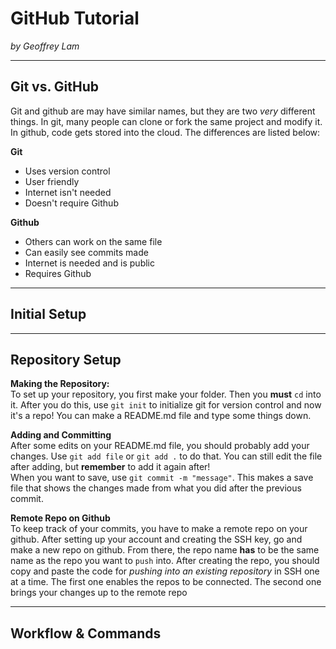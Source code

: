 # GitHub Tutorial

_by Geoffrey Lam_

---
## Git vs. GitHub
Git and github are may have similar names, but they are two _very_ different things. In git, many people can clone or fork the same project and modify it. In github, code gets stored into the cloud. The differences are listed below:

**Git**
* Uses version control
* User friendly
* Internet isn't needed
* Doesn't require Github

**Github**
* Others can work on the same file
* Can easily see commits made
* Internet is needed and is public
* Requires Github

---
## Initial Setup



---
## Repository Setup
**Making the Repository:**  
To set up your repository, you first make your folder. Then you **must** `cd` into it. After you do this, use `git init` to initialize git for version control and now it's a repo! You can make a README.md file and type some things down.

**Adding and Committing**  
After some edits on your README.md file, you should probably add your changes. Use `git add file` or `git add .` to do that. You can still edit the file after adding, but **remember** to add it again after!  
When you want to save, use `git commit -m "message"`. This makes a save file that shows the changes made from what you did after the previous commit.

**Remote Repo on Github**  
To keep track of your commits, you have to make a remote repo on your github. After setting up your account and creating the SSH key, go and make a new repo on github. From there, the repo name **has** to be the same name as the repo you want to `push` into. After creating the repo, you should copy and paste the code for _pushing into an existing repository_ in SSH one at a time. The first one enables the repos to be connected. The second one brings your changes up to the remote repo

---
## Workflow & Commands